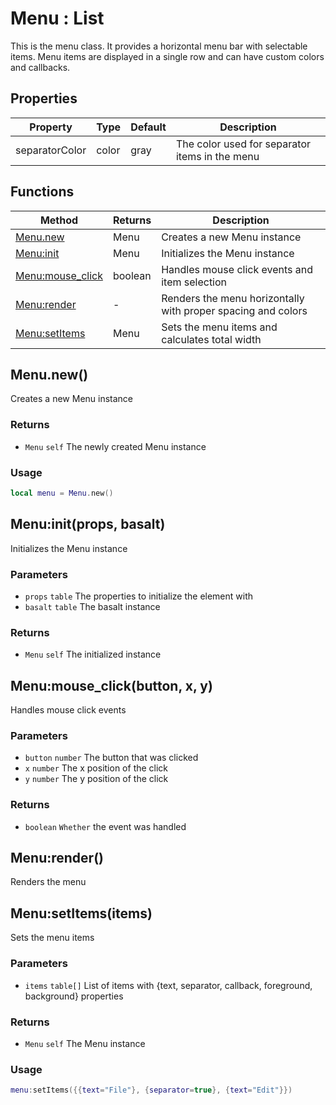 # Menu : List
This is the menu class. It provides a horizontal menu bar with selectable items.
Menu items are displayed in a single row and can have custom colors and callbacks.

## Properties

|Property|Type|Default|Description|
|---|---|---|---|
|separatorColor|color|gray|The color used for separator items in the menu

## Functions

|Method|Returns|Description|
|---|---|---|
|[Menu.new](#Menu.new)|Menu|Creates a new Menu instance
|[Menu:init](#Menu:init)|Menu|Initializes the Menu instance
|[Menu:mouse_click](#Menu:mouse_click)|boolean|Handles mouse click events and item selection
|[Menu:render](#Menu:render)|-|Renders the menu horizontally with proper spacing and colors
|[Menu:setItems](#Menu:setItems)|Menu|Sets the menu items and calculates total width


## Menu.new()
Creates a new Menu instance

### Returns
* `Menu` `self` The newly created Menu instance

### Usage
 ```lua
local menu = Menu.new()
```

## Menu:init(props, basalt)
Initializes the Menu instance

### Parameters
* `props` `table` The properties to initialize the element with
* `basalt` `table` The basalt instance

### Returns
* `Menu` `self` The initialized instance

## Menu:mouse_click(button, x, y)
Handles mouse click events

### Parameters
* `button` `number` The button that was clicked
* `x` `number` The x position of the click
* `y` `number` The y position of the click

### Returns
* `boolean` `Whether` the event was handled

## Menu:render()
Renders the menu

## Menu:setItems(items)
Sets the menu items

### Parameters
* `items` `table[]` List of items with {text, separator, callback, foreground, background} properties

### Returns
* `Menu` `self` The Menu instance

### Usage
 ```lua
menu:setItems({{text="File"}, {separator=true}, {text="Edit"}})
```


